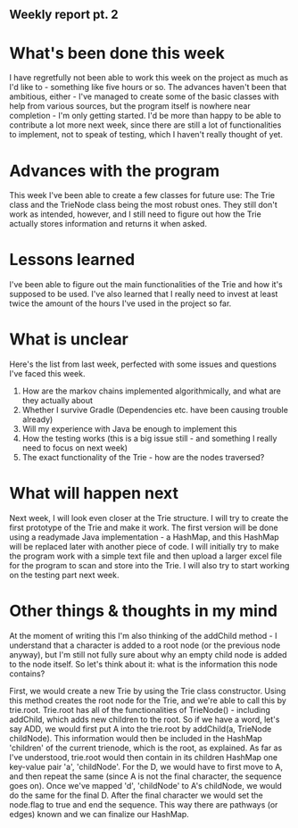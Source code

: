 ## Weekly report pt. 2

# What's been done this week

I have regretfully not been able to work this week on the project as much as I'd like to - something like five hours or so. The advances haven't been that ambitious, either - I've managed to create some of the basic classes with help from various sources, but the program itself is nowhere near completion - I'm only getting started. I'd be more than happy to be able to contribute a lot more next week, since there are still a lot of functionalities to implement, not to speak of testing, which I haven't really thought of yet.

# Advances with the program

This week I've been able to create a few classes for future use: The Trie class and the TrieNode class being the most robust ones. They still don't work as intended, however, and I still need to figure out how the Trie actually stores information and returns it when asked. 

# Lessons learned

I've been able to figure out the main functionalities of the Trie and how it's supposed to be used. I've also learned that I really need to invest at least twice the amount of the hours I've used in the project so far.

# What is unclear

Here's the list from last week, perfected with some issues and questions I've faced this week.

1) How are the markov chains implemented algorithmically, and what are they actually about
2) Whether I survive Gradle (Dependencies etc. have been causing trouble already)
3) Will my experience with Java be enough to implement this
4) How the testing works (this is a big issue still - and something I really need to focus on next week)
5) The exact functionality of the Trie - how are the nodes traversed? 

# What will happen next

Next week, I will look even closer at the Trie structure. I will try to create the first prototype of the Trie and make it work. The first version will be done using a readymade Java implementation - a HashMap, and this HashMap will be replaced later with another piece of code. I will initially try to make the program work with a simple text file and then upload a larger excel file for the program to scan and store into the Trie. I will also try to start working on the testing part next week. 

# Other things & thoughts in my mind

At the moment of writing this I'm also thinking of the addChild method - I understand that a character is added to a root node (or the previous node anyway), but I'm still not fully sure about why an empty child node is added to the node itself. So let's think about it: what is the information this node contains? 

First, we would create a new Trie by using the Trie class constructor. Using this method creates the root node for the Trie, and we're able to call this by trie.root. Trie.root has all of the functionalities of TrieNode() - including addChild, which adds new children to the root. So if we have a word, let's say ADD, we would first put A into the trie.root by addChild(a, TrieNode childNode). This information would then be included in the HashMap 'children' of the current trienode, which is the root, as explained. As far as I've understood, trie.root would then contain in its children HashMap one key-value pair 'a', 'childNode'. For the D, we would have to first move to A, and then repeat the same (since A is not the final character, the sequence goes on). Once we've mapped 'd', 'childNode' to A's childNode, we would do the same for the final D. After the final character we would set the node.flag to true and end the sequence. This way there are pathways (or edges) known and we can finalize our HashMap.   

